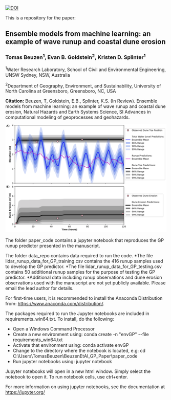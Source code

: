 [![DOI](https://zenodo.org/badge/144752081.svg)](https://zenodo.org/badge/latestdoi/144752081)

This is a repository for the paper:

## Ensemble models from machine learning: an example of wave runup and coastal dune erosion
### Tomas Beuzen<sup>1</sup>, Evan B. Goldstein<sup>2</sup>, Kristen D. Splinter<sup>1</sup>

<sup>1</sup>Water Research Laboratory, School of Civil and Environmental Engineering, UNSW Sydney, NSW, Australia

<sup>2</sup>Department of Geography, Environment, and Sustainability, University of North Carolina at Greensboro, Greensboro, NC, USA
 
**Citation:** Beuzen, T, Goldstein, E.B., Splinter, K.S. (In Review). Ensemble models from machine learning: an example of wave runup and coastal dune erosion,
Natural Hazards and Earth Systems Science, SI Advances in computational modeling of geoprocesses and geohazards.

<img src="docs/figure.png" 
     width="800"
     class="center" />

The folder paper_code contains a jupyter notebook that reproduces the GP runup predictor presented in the manuscript.

The folder data_repo contains data required to run the code.
*The file lidar_runup_data_for_GP_training.csv contains the 416 runup samples used to develop the GP predictor.
*The file lidar_runup_data_for_GP_testing.csv contains 50 additional runup samples for the purpose of testing the GP predictor.
*Additional data including runup observations and dune erosion observations used with the manuscript are not yet publicly available. Please email the lead author for details.

For first-time users, it is recommended to install the Anaconda Distribution from:
https://www.anaconda.com/distribution/.

The packages required to run the Jupyter notebooks are included in requirements_win64.txt. To install, do the following:
* Open a Windows Command Processor 
* Create a new environment using: conda create -n "envGP" --file requirements_win64.txt
* Activate that environment using: conda activate envGP
* Change to the directory where the notebook is located, e.g: cd C:\Users\TomasBeuzen\BeuzenEtAl_GP_Paper\paper_code
* Run jupyter notebooks using: jupyter notebook

Jupyter notebooks will open in a new html window. Simply select the notebook to open it. To run notebook cells, use ctrl+enter.

For more information on using jupyter notebooks, see the documentation at https://jupyter.org/
